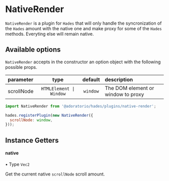# NativeRender

`NativeRender` is a plugin for `Hades` that will only handle the syncronization of the `Hades` amount with the native one and make proxy for some of the `Hades` methods. Everyting else will remain native.

## Available options
`NativeRender` accepts in the constructor an option object with the following possible props.

| parameter | type | default | description |
| :- | :-: | :-: | :- |
| scrollNode | `HTMLElement \| Window` | `window` | The DOM element or window to proxy |

```javascript
import NativeRender from '@adoratorio/hades/plugins/native-render';

hades.registerPlugin(new NativeRender({
  scrollNode: window,
}));
```

## Instance Getters

#### native
• Type `Vec2`

Get the current native `scrollNode` scroll amount.
